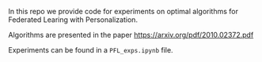 In this repo we provide code for experiments on optimal algorithms for Federated Learing with Personalization. 

Algorithms are presented in the paper https://arxiv.org/pdf/2010.02372.pdf

Experiments can be found in a `PFL_exps.ipynb` file.
